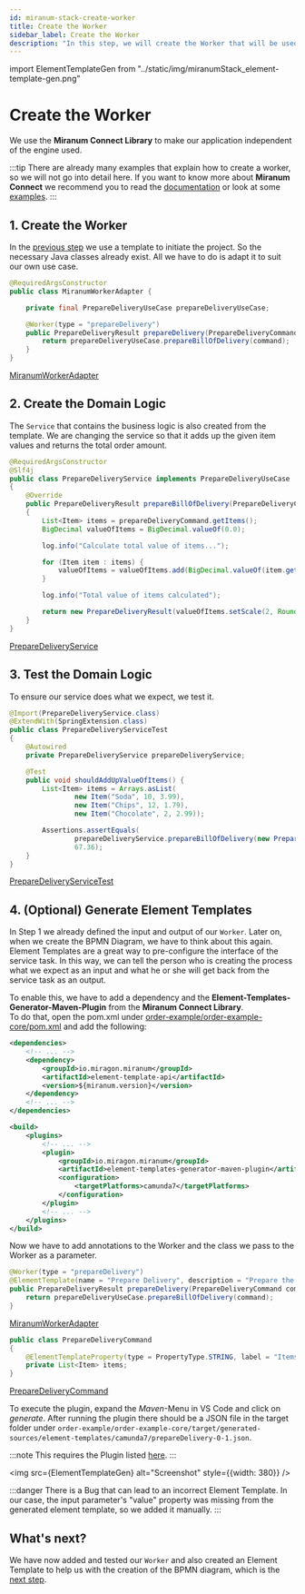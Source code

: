 ```yaml
---
id: miranum-stack-create-worker
title: Create the Worker
sidebar_label: Create the Worker
description: "In this step, we will create the Worker that will be used in the BPMN diagram."
---
```


import ElementTemplateGen from "../static/img/miranumStack_element-template-gen.png"

# Create the Worker

We use the **Miranum Connect Library** to make our application independent of the engine used.  

:::tip
There are already many examples that explain how to create a worker, so we will not go into detail here.
If you want to know more about **Miranum Connect** we recommend you to read the [documentation](../../quick-start/miranum-connect/miranum-connect-quickstart.md)
or look at some [examples](https://github.com/Miragon/miranum-consulting).
:::

## 1. Create the Worker

In the [previous step](./setup-project.md) we use a template to initiate the project.
So the necessary Java classes already exist.
All we have to do is adapt it to suit our own use case.

```java
@RequiredArgsConstructor
public class MiranumWorkerAdapter {

    private final PrepareDeliveryUseCase prepareDeliveryUseCase;

    @Worker(type = "prepareDelivery")
    public PrepareDeliveryResult prepareDelivery(PrepareDeliveryCommand command) {
        return prepareDeliveryUseCase.prepareBillOfDelivery(command);
    }
}
```

[MiranumWorkerAdapter](https://github.com/Miragon/miranum-consulting/blob/f64927d6a36e89869d6e9547987d6c11c063a703/miranum-stack-showcase/order-example/order-example-core/src/main/java/io/miragon/orderExample/adapter/in/miranum/MiranumWorkerAdapter.java)

## 2. Create the Domain Logic

The `Service` that contains the business logic is also created from the template.
We are changing the service so that it adds up the given item values and returns the total order amount.

```java
@RequiredArgsConstructor
@Slf4j
public class PrepareDeliveryService implements PrepareDeliveryUseCase
{
    @Override
    public PrepareDeliveryResult prepareBillOfDelivery(PrepareDeliveryCommand prepareDeliveryCommand)
    {
        List<Item> items = prepareDeliveryCommand.getItems();
        BigDecimal valueOfItems = BigDecimal.valueOf(0.0);

        log.info("Calculate total value of items...");

        for (Item item : items) {
            valueOfItems = valueOfItems.add(BigDecimal.valueOf(item.getPrice() * item.getQuantity()));
        }

        log.info("Total value of items calculated");

        return new PrepareDeliveryResult(valueOfItems.setScale(2, RoundingMode.HALF_UP).doubleValue());
    }
}
```

[PrepareDeliveryService](https://github.com/Miragon/miranum-consulting/blob/f64927d6a36e89869d6e9547987d6c11c063a703/miranum-stack-showcase/order-example/order-example-core/src/main/java/io/miragon/orderExample/application/service/PrepareDeliveryService.java)

## 3. Test the Domain Logic

To ensure our service does what we expect, we test it.

```java
@Import(PrepareDeliveryService.class)
@ExtendWith(SpringExtension.class)
public class PrepareDeliveryServiceTest
{
    @Autowired
    private PrepareDeliveryService prepareDeliveryService;

    @Test
    public void shouldAddUpValueOfItems() {
        List<Item> items = Arrays.asList(
                new Item("Soda", 10, 3.99),
                new Item("Chips", 12, 1.79),
                new Item("Chocolate", 2, 2.99));

        Assertions.assertEquals(
                prepareDeliveryService.prepareBillOfDelivery(new PrepareDeliveryCommand(items)).getValueOfItems(),
                67.36);
    }
}
```

[PrepareDeliveryServiceTest](https://github.com/Miragon/miranum-consulting/blob/f64927d6a36e89869d6e9547987d6c11c063a703/miranum-stack-showcase/order-example/order-example-core/src/test/java/io/miragon/orderExample/PrepareDeliveryServiceTest.java)

## 4. **(Optional)** Generate Element Templates

In Step 1 we already defined the input and output of our `Worker`.
Later on, when we create the BPMN Diagram, we have to think about this again.
Element Templates are a great way to pre-configure the interface of the service task.
In this way, we can tell the person who is creating the process what we expect as an input and what he or she will get
back from the service task as an output.

To enable this, we have to add a dependency and the **Element-Templates-Generator-Maven-Plugin** from the
**Miranum Connect Library**.  
To do that, open the pom.xml under [order-example/order-example-core/pom.xml](https://github.com/Miragon/miranum-consulting/blob/f64927d6a36e89869d6e9547987d6c11c063a703/miranum-stack-showcase/order-example/order-example-core/pom.xml)
and add the following:

```xml
<dependencies>
    <!-- ... -->
    <dependency>
        <groupId>io.miragon.miranum</groupId>
        <artifactId>element-template-api</artifactId>
        <version>${miranum.version}</version>
    </dependency>
    <!-- ... -->
</dependencies>

<build>
    <plugins>
        <!-- ... -->
        <plugin>
            <groupId>io.miragon.miranum</groupId>
            <artifactId>element-templates-generator-maven-plugin</artifactId>
            <configuration>
                <targetPlatforms>camunda7</targetPlatforms>
            </configuration>
        </plugin>
        <!-- ... -->
    </plugins>
</build>
```

Now we have to add annotations to the Worker and the class we pass to the Worker as a parameter.

```java
@Worker(type = "prepareDelivery")
@ElementTemplate(name = "Prepare Delivery", description = "Prepare the bill of delivery.")
public PrepareDeliveryResult prepareDelivery(PrepareDeliveryCommand command) {
    return prepareDeliveryUseCase.prepareBillOfDelivery(command);
}
```

[MiranumWorkerAdapter](https://github.com/Miragon/miranum-consulting/blob/f64927d6a36e89869d6e9547987d6c11c063a703/miranum-stack-showcase/order-example/order-example-core/src/main/java/io/miragon/orderExample/adapter/in/miranum/MiranumWorkerAdapter.java)

```java
public class PrepareDeliveryCommand
{
    @ElementTemplateProperty(type = PropertyType.STRING, label = "Items", notEmpty = true, editable = true)
    private List<Item> items;
}
```

[PrepareDeliveryCommand](https://github.com/Miragon/miranum-consulting/blob/f64927d6a36e89869d6e9547987d6c11c063a703/miranum-stack-showcase/order-example/order-example-core/src/main/java/io/miragon/orderExample/application/port/in/PrepareDeliveryCommand.java)

To execute the plugin, expand the *Maven*-Menu in VS Code and click on *generate*.
After running the plugin there should be a JSON file in the target folder under
`order-example/order-example-core/target/generated-sources/element-templates/camunda7/prepareDelivery-0-1.json`.

:::note
This requires the Plugin listed [here](./setup-project.md#2-install-vs-code-plugins).
:::

<img src={ElementTemplateGen} alt="Screenshot" style={{width: 380}} />

:::danger
There is a Bug that can lead to an incorrect Element Template.
In our case, the input parameter's "value" property was missing from the generated element template, so we added it manually.
:::

## What's next?

We have now added and tested our `Worker` and also created an Element Template to help us with the creation of the BPMN diagram, which is the [next step](./create-process.md).
